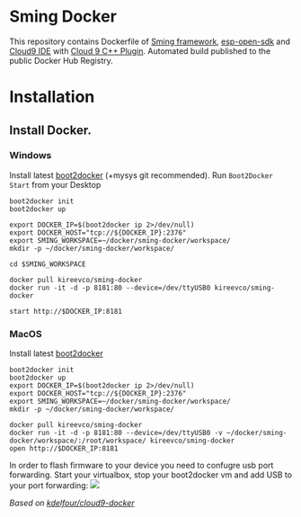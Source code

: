 Sming Docker
=============

This repository contains Dockerfile of [Sming framework](github.com/anakod/Sming), [esp-open-sdk](https://github.com/pfalcon/esp-open-sdk) and [Cloud9 IDE](https://github.com/c9/core) with [Cloud 9 C++ Plugin](https://github.com/invokr/c9.ide.language.cpp). Automated build published to the public Docker Hub Registry.

# Installation

## Install Docker.

### Windows
Install latest [boot2docker](https://github.com/boot2docker/windows-installer/releases) (+mysys git recommended). Run ```Boot2Docker Start``` from your Desktop
```
boot2docker init
boot2docker up

export DOCKER_IP=$(boot2docker ip 2>/dev/null)
export DOCKER_HOST="tcp://${DOCKER_IP}:2376"
export SMING_WORKSPACE=~/docker/sming-docker/workspace/
mkdir -p ~/docker/sming-docker/workspace/

cd $SMING_WORKSPACE

docker pull kireevco/sming-docker
docker run -it -d -p 8181:80 --device=/dev/ttyUSB0 kireevco/sming-docker

start http://$DOCKER_IP:8181
```

### MacOS
Install latest [boot2docker](https://github.com/boot2docker/osx-installer/releases)
```
boot2docker init
boot2docker up
export DOCKER_IP=$(boot2docker ip 2>/dev/null)
export DOCKER_HOST="tcp://${DOCKER_IP}:2376"
export SMING_WORKSPACE=~/docker/sming-docker/workspace/
mkdir -p ~/docker/sming-docker/workspace/

docker pull kireevco/sming-docker
docker run -it -d -p 8181:80 --device=/dev/ttyUSB0 -v ~/docker/sming-docker/workspace/:/root/workspace/ kireevco/sming-docker
open http://$DOCKER_IP:8181
```

In order to flash firmware to your device you need to confugre usb port forwarding. Start your virtualbox, stop your boot2docker vm and add USB to your port forwarding:
![](http://i.imgur.com/x1Po4Yl.png)

_Based on [kdelfour/cloud9-docker](https://registry.hub.docker.com/u/kdelfour/cloud9-docker/)_